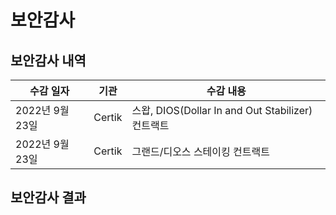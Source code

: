 # 보안감사

## 보안감사 내역

| 수감 일자        | 기관     | 수감 내용                                       |
| ------------ | ------ | ------------------------------------------- |
| 2022년 9월 23일 | Certik | 스왑, DIOS(Dollar In and Out Stabilizer) 컨트랙트 |
| 2022년 9월 23일 | Certik | 그랜드/디오스 스테이킹 컨트랙트                           |

## 보안감사 결과
